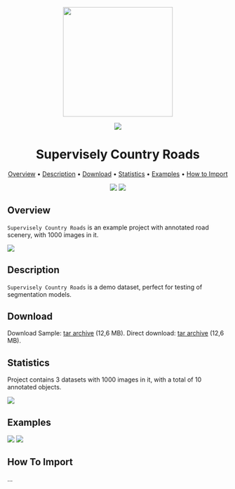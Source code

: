 <div align="center" markdown> 

<img src="https://i.imgur.com/UdBujFN.png" width="250" /> <br>

<img src="https://i.imgur.com/xnXaYKT.jpg" /> 

# Supervisely Country Roads  

<p align="center">

  <a href="#overview">Overview</a> •
  <a href="#description">Description</a> •
  <a href="#download">Download</a> •
  <a href="#statistics">Statistics</a> •
  <a href="#examples">Examples</a> •
  <a href="#how-to-import">How to Import</a> 
</p>

[![](https://img.shields.io/badge/slack-chat-green.svg?logo=slack)](https://supervise.ly/slack) 
[![](https://img.shields.io/docker/v/supervisely-ecosystem/country-roads)](https://github.com/supervisely-ecosystem/country-roads)
</div>



## Overview 

 `Supervisely Country Roads` is an example project with annotated road scenery, with 1000 images in it. 

![](https://i.imgur.com/2W6DIFm.jpg)

## Description 

`Supervisely Country Roads` is a demo dataset, perfect for testing of segmentation models. 

## Download

Download Sample: [tar archive](https://cloud.enterprise.deepsystems.io/s/LioXQej4APAlmEO/download) (12,6 MB).
Direct download: [tar archive](https://cloud.enterprise.deepsystems.io/s/LioXQej4APAlmEO/download) (12,6 MB).

## Statistics

Project contains 3 datasets with 1000 images in it, with a total of 10 annotated objects. 

![](https://i.imgur.com/I0PU2mh.jpg)

## Examples

![](https://i.imgur.com/VWS3x1g.png) ![](https://i.imgur.com/sSO1go0.png) 

## How To Import

...
